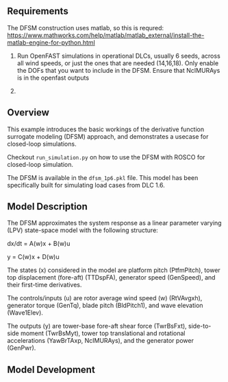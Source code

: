 ## Requirements
The DFSM construction uses matlab, so this is requred: https://www.mathworks.com/help/matlab/matlab_external/install-the-matlab-engine-for-python.html


1. Run OpenFAST simulations in operational DLCs, usually 6 seeds, across all wind speeds, or just the ones that are needed (14,16,18).  Only enable the DOFs that you want to include in the DFSM.  Ensure that NcIMURAys is in the openfast outputs



2. 


## Overview
This example introduces the basic workings of the derivative function surrogate modeling (DFSM) approach, and demonstrates a usecase for closed-loop simulations.

Checkout `run_simulation.py` on how to use the DFSM with ROSCO for closed-loop simulation.

The DFSM is available in the `dfsm_1p6.pkl` file. This model has been specifically built for simulating load cases from DLC 1.6.

## Model Description
The DFSM approximates the system response as a linear parameter varying (LPV) state-space model with the following structure:

dx/dt = A(w)x + B(w)u

y = C(w)x + D(w)u

The states (x) considered in the model are platform pitch (PtfmPitch), tower top displacement (fore-aft) (TTDspFA), generator speed (GenSpeed), and their first-time derivatives. 

The controls/inputs (u) are rotor average wind speed (w) (RtVAvgxh), generator torque (GenTq), blade pitch (BldPitch1), and wave elevation (Wave1Elev).

The outputs (y) are tower-base fore-aft shear force (TwrBsFxt), side-to-side moment (TwrBsMyt), tower top translational and rotational accelerations (YawBrTAxp, NcIMURAys), and the generator power (GenPwr).

## Model Development

 
 
